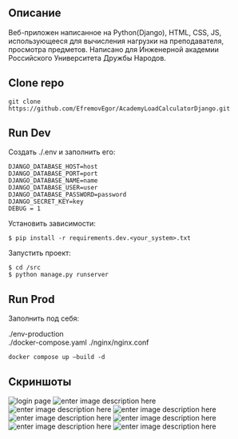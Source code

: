 
## Описание
Веб-приложен написанное на Python(Django), HTML, CSS, JS, использующееся для вычисления нагрузки на преподавателя, просмотра предметов. Написано для Инженерной академии Российского Университета Дружбы Народов.
## Clone repo
    git clone https://github.com/EfremovEgor/AcademyLoadCalculatorDjango.git
    
## Run Dev
Создать ./.env и заполнить его:

    DJANGO_DATABASE_HOST=host
    DJANGO_DATABASE_PORT=port
    DJANGO_DATABASE_NAME=name
    DJANGO_DATABASE_USER=user
    DJANGO_DATABASE_PASSWORD=password
    DJANGO_SECRET_KEY=key
    DEBUG = 1
Установить зависимости:

	$ pip install -r requirements.dev.<your_system>.txt

Запустить проект:

	$ cd /src
    $ python manage.py runserver

## Run Prod
Заполнить под себя:

 ./env-production  
 ./docker-compose.yaml
./nginx/nginx.conf

	docker compose up —build -d

    
## Скриншоты
![login page](https://imgur.com/DUbtIWv.png)
![enter image description here](https://i.imgur.com/82V06pu.png)
![enter image description here](https://i.imgur.com/Npc7uxV.png)
![enter image description here](https://i.imgur.com/OPrhdZB.png)
![enter image description here](https://i.imgur.com/FLAypbU.png)
![enter image description here](https://i.imgur.com/4Ujxp2v.png)
![enter image description here](https://i.imgur.com/1kUlh7g.png)
![enter image description here](https://i.imgur.com/PB90hKJ.png)